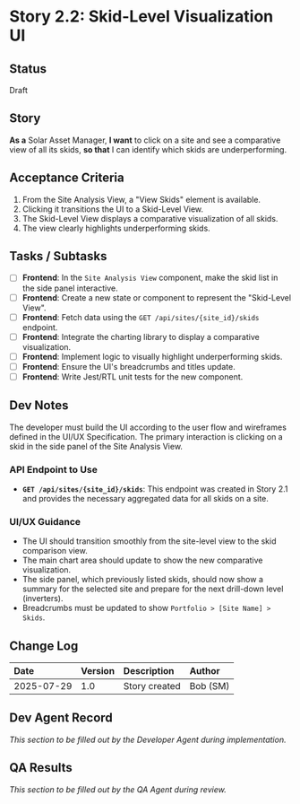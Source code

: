 # Story 2.2: Skid-Level Visualization UI

## Status
Draft

## Story
**As a** Solar Asset Manager,
**I want** to click on a site and see a comparative view of all its skids,
**so that** I can identify which skids are underperforming.

## Acceptance Criteria
1. From the Site Analysis View, a "View Skids" element is available.
2. Clicking it transitions the UI to a Skid-Level View.
3. The Skid-Level View displays a comparative visualization of all skids.
4. The view clearly highlights underperforming skids.

## Tasks / Subtasks
- [ ] **Frontend**: In the `Site Analysis View` component, make the skid list in the side panel interactive.
- [ ] **Frontend**: Create a new state or component to represent the "Skid-Level View".
- [ ] **Frontend**: Fetch data using the `GET /api/sites/{site_id}/skids` endpoint.
- [ ] **Frontend**: Integrate the charting library to display a comparative visualization.
- [ ] **Frontend**: Implement logic to visually highlight underperforming skids.
- [ ] **Frontend**: Ensure the UI's breadcrumbs and titles update.
- [ ] **Frontend**: Write Jest/RTL unit tests for the new component.

## Dev Notes
The developer must build the UI according to the user flow and wireframes defined in the UI/UX Specification. The primary interaction is clicking on a skid in the side panel of the Site Analysis View.

### API Endpoint to Use
* **`GET /api/sites/{site_id}/skids`**: This endpoint was created in Story 2.1 and provides the necessary aggregated data for all skids on a site.

### UI/UX Guidance
* The UI should transition smoothly from the site-level view to the skid comparison view.
* The main chart area should update to show the new comparative visualization.
* The side panel, which previously listed skids, should now show a summary for the selected site and prepare for the next drill-down level (inverters).
* Breadcrumbs must be updated to show `Portfolio > [Site Name] > Skids`.

## Change Log
| Date | Version | Description | Author |
| :--- | :--- | :--- | :--- |
| 2025-07-29 | 1.0 | Story created | Bob (SM) |

## Dev Agent Record
*This section to be filled out by the Developer Agent during implementation.*

## QA Results
*This section to be filled out by the QA Agent during review.*